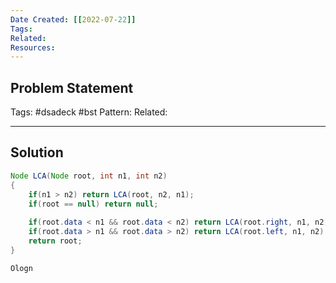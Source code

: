 ```yaml
---
Date Created: [[2022-07-22]]
Tags: 
Related: 
Resources: 
---
```


## Problem Statement


Tags:  #dsadeck  #bst 
Pattern: 
Related: 

---

## Solution
``` java
Node LCA(Node root, int n1, int n2)
{
	if(n1 > n2) return LCA(root, n2, n1);
	if(root == null) return null;
	
	if(root.data < n1 && root.data < n2) return LCA(root.right, n1, n2);
	if(root.data > n1 && root.data > n2) return LCA(root.left, n1, n2);
	return root;
}
```

`Ologn`

 